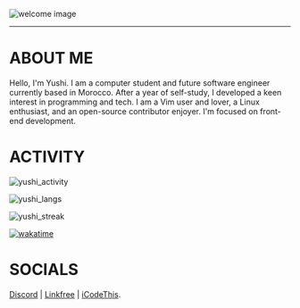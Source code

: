![welcome image](https://zupimages.net/up/23/05/uq11.gif)
___
# ABOUT ME

Hello, I'm Yushi. I am a computer student and future software engineer currently based in Morocco. After a year of self-study, I developed a keen interest in programming and tech. I am a Vim user and lover, a Linux enthusiast, and an open-source contributor enjoyer. I'm focused on front-end development.

# ACTIVITY

![yushi_activity](https://github-readme-stats.vercel.app/api?username=yushi5058&count_private=true)

![yushi_langs](https://github-readme-stats.vercel.app/api/top-langs/?username=yushi5058&layout=compact)

![yushi_streak](https://streak-stats.demolab.com/?user=Yushi5058)

[![wakatime](https://wakatime.com/badge/user/35d8130b-79af-4ad2-b20f-17deae23f3d9.svg)](https://wakatime.com/@35d8130b-79af-4ad2-b20f-17deae23f3d9)


# SOCIALS 

[Discord](discord.com/users/1071758711330193478) | [Linkfree](https://linkfree.eddiehub.io/Yushi5058) | [iCodeThis](https://icodethis.com/yushi_61).



